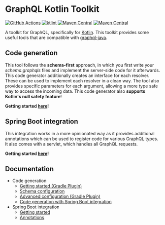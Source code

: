 # GraphQL Kotlin Toolkit
[![GitHub Actions](https://github.com/AurityLab/graphql-kotlin-toolkit/workflows/Gradle/badge.svg)](https://github.com/AurityLab/graphql-kotlin-toolkit/actions)
[![ktlint](https://img.shields.io/badge/code%20style-%E2%9D%A4-FF4081.svg)](https://ktlint.github.io/)
[![Maven Central](https://img.shields.io/maven-central/v/com.auritylab.graphql-kotlin-toolkit/codegen?label=codegen)](https://mvnrepository.com/artifact/com.auritylab.graphql-kotlin-toolkit/codegen)
[![Maven Central](https://img.shields.io/maven-central/v/com.auritylab.graphql-kotlin-toolkit/spring-boot?label=spring%20boot%20integration)](https://mvnrepository.com/artifact/com.auritylab.graphql-kotlin-toolkit/spring-boot)

A toolkit for GraphQL, specifically for [Kotlin](https://kotlinlang.org/). This toolkit provides some useful tools that are compatible with [graphql-java](https://github.com/graphql-java/graphql-java).

## Code generation
This tool follows the **schema-first** approach, in which you first write your *schema.graphqls* files and implement the server-side code for it afterwards.
This code generator additionally creates an interface for each resolver. 
These can be used to implement each resolver in a clean way. The tool also provides specific parameters for each argument, allowing a more type safe way to access the incoming data.
This code generator also **supports Kotlin's null safety feature**!

**Getting started [here](docs/codegen/gettings-started.md)!**


## Spring Boot integration
This integration works in a more opinionated way as it provides additional annotations which can be used to register code for various GraphQL types.
It also comes with a servlet, which handles all GraphQL requests.

**Getting started [here](docs/spring-boot-integration/getting-started.md)!**


## Documentation
* Code generation
    * [Getting started (Gradle Plugin)](docs/codegen/gettings-started.md)
    * [Schema configuration](docs/codegen/schema-configuration.md)
    * [Advanced configuration (Gradle Plugin)](docs/codegen/advanced-configuration.md)
    * [Code generation with Spring Boot integration](docs/codegen/code-generation-with-spring-boot-integration.md)
* Spring Boot integration
    * [Getting started](docs/spring-boot-integration/getting-started.md)
    * [Annotations](docs/spring-boot-integration/annotations.md)
